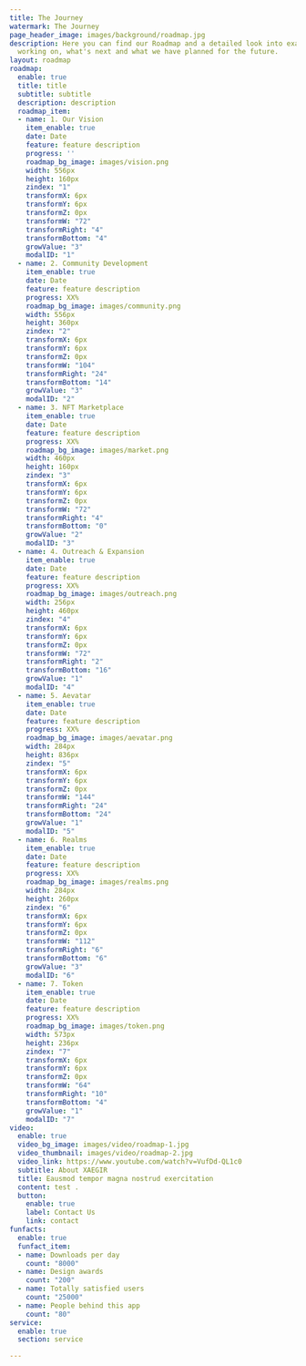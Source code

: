 ```yaml
---
title: The Journey
watermark: The Journey
page_header_image: images/background/roadmap.jpg
description: Here you can find our Roadmap and a detailed look into exactly what we're
  working on, what's next and what we have planned for the future.
layout: roadmap
roadmap:
  enable: true
  title: title
  subtitle: subtitle
  description: description
  roadmap_item:
  - name: 1. Our Vision
    item_enable: true
    date: Date
    feature: feature description
    progress: ''
    roadmap_bg_image: images/vision.png
    width: 556px
    height: 160px
    zindex: "1"
    transformX: 6px
    transformY: 6px
    transformZ: 0px
    transformW: "72"
    transformRight: "4"
    transformBottom: "4"
    growValue: "3"
    modalID: "1"
  - name: 2. Community Development
    item_enable: true
    date: Date
    feature: feature description
    progress: XX%
    roadmap_bg_image: images/community.png
    width: 556px
    height: 360px
    zindex: "2"
    transformX: 6px
    transformY: 6px
    transformZ: 0px
    transformW: "104"
    transformRight: "24"
    transformBottom: "14"
    growValue: "3"
    modalID: "2"
  - name: 3. NFT Marketplace
    item_enable: true
    date: Date
    feature: feature description
    progress: XX%
    roadmap_bg_image: images/market.png
    width: 460px
    height: 160px
    zindex: "3"
    transformX: 6px
    transformY: 6px
    transformZ: 0px
    transformW: "72"
    transformRight: "4"
    transformBottom: "0"
    growValue: "2"
    modalID: "3"
  - name: 4. Outreach & Expansion
    item_enable: true
    date: Date
    feature: feature description
    progress: XX%
    roadmap_bg_image: images/outreach.png
    width: 256px
    height: 460px
    zindex: "4"
    transformX: 6px
    transformY: 6px
    transformZ: 0px
    transformW: "72"
    transformRight: "2"
    transformBottom: "16"
    growValue: "1"
    modalID: "4"
  - name: 5. Aevatar
    item_enable: true
    date: Date
    feature: feature description
    progress: XX%
    roadmap_bg_image: images/aevatar.png
    width: 284px
    height: 836px
    zindex: "5"
    transformX: 6px
    transformY: 6px
    transformZ: 0px
    transformW: "144"
    transformRight: "24"
    transformBottom: "24"
    growValue: "1"
    modalID: "5"
  - name: 6. Realms
    item_enable: true
    date: Date
    feature: feature description
    progress: XX%
    roadmap_bg_image: images/realms.png
    width: 284px
    height: 260px
    zindex: "6"
    transformX: 6px
    transformY: 6px
    transformZ: 0px
    transformW: "112"
    transformRight: "6"
    transformBottom: "6"
    growValue: "3"
    modalID: "6"
  - name: 7. Token
    item_enable: true
    date: Date
    feature: feature description
    progress: XX%
    roadmap_bg_image: images/token.png
    width: 573px
    height: 236px
    zindex: "7"
    transformX: 6px
    transformY: 6px
    transformZ: 0px
    transformW: "64"
    transformRight: "10"
    transformBottom: "4"
    growValue: "1"
    modalID: "7"
video:
  enable: true
  video_bg_image: images/video/roadmap-1.jpg
  video_thumbnail: images/video/roadmap-2.jpg
  video_link: https://www.youtube.com/watch?v=VufDd-QL1c0
  subtitle: About XAEGIR
  title: Eausmod tempor magna nostrud exercitation
  content: test .
  button:
    enable: true
    label: Contact Us
    link: contact
funfacts:
  enable: true
  funfact_item:
  - name: Downloads per day
    count: "8000"
  - name: Design awards
    count: "200"
  - name: Totally satisfied users
    count: "25000"
  - name: People behind this app
    count: "80"
service:
  enable: true
  section: service

---
```

